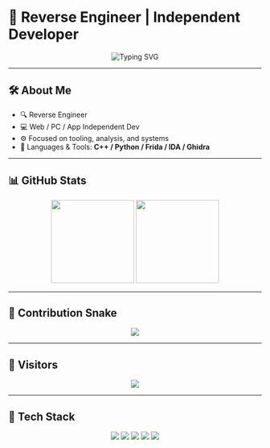 # 👾 Reverse Engineer | Independent Developer  

<p align="center">
  <img src="https://readme-typing-svg.demolab.com?font=Fira+Code&size=22&pause=1000&color=00FF00&center=true&vCenter=true&width=600&lines=Reverse+Engineer;Independent+Developer;Web+/+PC+/+App;Tooling+%7C+Analysis+%7C+Systems" alt="Typing SVG" />
</p>

---

## 🛠️ About Me  
- 🔍 Reverse Engineer  
- 💻 Web / PC / App Independent Dev  
- ⚙️ Focused on tooling, analysis, and systems  
- 🧩 Languages & Tools: **C++ / Python / Frida / IDA / Ghidra**

---

## 📊 GitHub Stats  

<p align="center">
  <img src="https://github-readme-stats.vercel.app/api?username=tiwe0&show_icons=true&theme=radical" height="165"/>
  <img src="https://github-readme-stats.vercel.app/api/top-langs/?username=tiwe0&layout=compact&theme=radical" height="165"/>
</p>

---

## 🐍 Contribution Snake  
<p align="center">
  <img src="https://github.com/tiwe0/tiwe0/blob/output/github-contribution-grid-snake.svg" />
</p>

---

## 🚀 Visitors  
<p align="center">
  <img src="https://profile-counter.glitch.me/tiwe0/count.svg" />
</p>

---

## 🎯 Tech Stack  
<p align="center">
  <img src="https://img.shields.io/badge/C++-00599C?style=for-the-badge&logo=cplusplus&logoColor=white"/>
  <img src="https://img.shields.io/badge/Python-3776AB?style=for-the-badge&logo=python&logoColor=white"/>
  <img src="https://img.shields.io/badge/Frida-000000?style=for-the-badge&logo=frida&logoColor=white"/>
  <img src="https://img.shields.io/badge/IDA%20Pro-39457E?style=for-the-badge&logo=ida&logoColor=white"/>
  <img src="https://img.shields.io/badge/Ghidra-FF0000?style=for-the-badge&logo=ghidra&logoColor=white"/>
</p>
